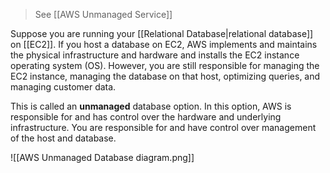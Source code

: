 > See [[AWS Unmanaged Service]]

Suppose you are running your [[Relational Database|relational database]] on [[EC2]]. If you host a database on EC2, AWS implements and maintains the physical infrastructure and hardware and installs the EC2 instance operating system (OS). However, you are still responsible for managing the EC2 instance, managing the database on that host, optimizing queries, and managing customer data.  
  
This is called an **unmanaged** database option. In this option, AWS is responsible for and has control over the hardware and underlying infrastructure. You are responsible for and have control over management of the host and database.

![[AWS Unmanaged Database diagram.png]]

